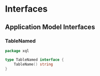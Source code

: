 # Interfaces

## Application Model Interfaces

### TableNamed
```go
package xql

type TableNamed interface {
    TableName() string    
}
```
